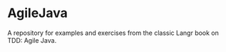 # AgileJava
A repository for examples and exercises from the classic Langr book on TDD: Agile Java.
